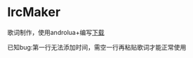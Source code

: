 # lrcMaker
歌词制作，使用androlua+编写[下载](https://github.com/zhufengning/lrcMaker/releases)

已知bug:第一行无法添加时间，需空一行再粘贴歌词才能正常使用

